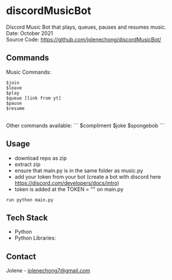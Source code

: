 # discordMusicBot
Discord Music Bot that plays, queues, pauses and resumes music. 
<br>
Date: October 2021 <br>
Source Code: https://github.com/jolenechong/discordMusicBot/ <br>

## Commands
Music Commands:
```
$join
$leave
$play
$queue [link from yt]
$pause
$resume
```
<br>
Other commands available:
```
$compliment
$joke
$spongebob
```

## Usage
- download repo  as zip
- extract zip
- ensure that main.py is in the same folder as music.py
- add your token from your bot (create a bot with discord here https://discord.com/developers/docs/intro)
- token is added at the  TOKEN = "" on main.py


```
run python main.py
```

## Tech Stack
- Python
- Python Libraries: 

## Contact
Jolene - [jolenechong7@gmail.com](mailto:jolenechong7@gmail.com)
